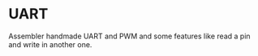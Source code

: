 # UART
Assembler handmade UART and PWM and some features like read a pin and write in another one. 
